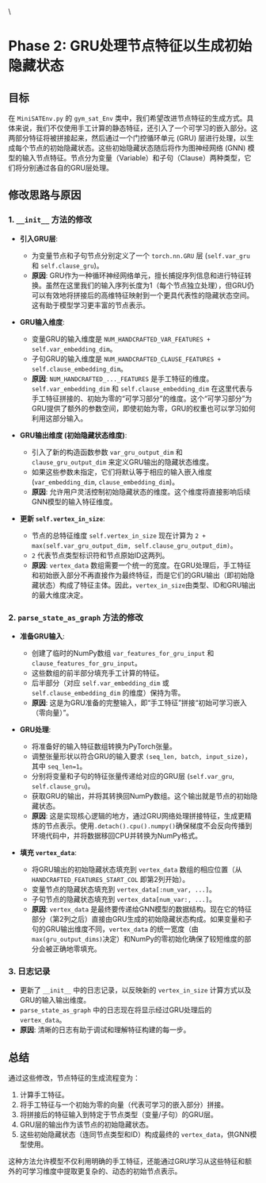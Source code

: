 \
# Phase 2: GRU处理节点特征以生成初始隐藏状态

## 目标

在 `MiniSATEnv.py` 的 `gym_sat_Env` 类中，我们希望改进节点特征的生成方式。具体来说，我们不仅使用手工计算的静态特征，还引入了一个可学习的嵌入部分。这两部分特征将被拼接起来，然后通过一个门控循环单元 (GRU) 层进行处理，以生成每个节点的初始隐藏状态。这些初始隐藏状态随后将作为图神经网络 (GNN) 模型的输入节点特征。节点分为变量（Variable）和子句（Clause）两种类型，它们将分别通过各自的GRU层处理。

## 修改思路与原因

### 1. `__init__` 方法的修改

*   **引入GRU层**:
    *   为变量节点和子句节点分别定义了一个 `torch.nn.GRU` 层 (`self.var_gru` 和 `self.clause_gru`)。
    *   **原因**: GRU作为一种循环神经网络单元，擅长捕捉序列信息和进行特征转换。虽然在这里我们的输入序列长度为1（每个节点独立处理），但GRU仍可以有效地将拼接后的高维特征映射到一个更具代表性的隐藏状态空间。这有助于模型学习更丰富的节点表示。

*   **GRU输入维度**:
    *   变量GRU的输入维度是 `NUM_HANDCRAFTED_VAR_FEATURES + self.var_embedding_dim`。
    *   子句GRU的输入维度是 `NUM_HANDCRAFTED_CLAUSE_FEATURES + self.clause_embedding_dim`。
    *   **原因**: `NUM_HANDCRAFTED_..._FEATURES` 是手工特征的维度。`self.var_embedding_dim` 和 `self.clause_embedding_dim` 在这里代表与手工特征拼接的、初始为零的“可学习部分”的维度。这个“可学习部分”为GRU提供了额外的参数空间，即使初始为零，GRU的权重也可以学习如何利用这部分输入。

*   **GRU输出维度 (初始隐藏状态维度)**:
    *   引入了新的构造函数参数 `var_gru_output_dim` 和 `clause_gru_output_dim` 来定义GRU输出的隐藏状态维度。
    *   如果这些参数未指定，它们将默认等于相应的输入嵌入维度 (`var_embedding_dim`, `clause_embedding_dim`)。
    *   **原因**: 允许用户灵活控制初始隐藏状态的维度。这个维度将直接影响后续GNN模型的输入特征维度。

*   **更新 `self.vertex_in_size`**:
    *   节点的总特征维度 `self.vertex_in_size` 现在计算为 `2 + max(self.var_gru_output_dim, self.clause_gru_output_dim)`。
    *   `2` 代表节点类型标识符和节点原始ID这两列。
    *   **原因**: `vertex_data` 数组需要一个统一的宽度。在GRU处理后，手工特征和初始嵌入部分不再直接作为最终特征，而是它们的GRU输出（即初始隐藏状态）构成了特征主体。因此，`vertex_in_size`由类型、ID和GRU输出的最大维度决定。

### 2. `parse_state_as_graph` 方法的修改

*   **准备GRU输入**:
    *   创建了临时的NumPy数组 `var_features_for_gru_input` 和 `clause_features_for_gru_input`。
    *   这些数组的前半部分填充手工计算的特征。
    *   后半部分（对应 `self.var_embedding_dim` 或 `self.clause_embedding_dim` 的维度）保持为零。
    *   **原因**: 这是为GRU准备的完整输入，即“手工特征”拼接“初始可学习嵌入（零向量）”。

*   **GRU处理**:
    *   将准备好的输入特征数组转换为PyTorch张量。
    *   调整张量形状以符合GRU的输入要求 `(seq_len, batch, input_size)`，其中 `seq_len=1`。
    *   分别将变量和子句的特征张量传递给对应的GRU层 (`self.var_gru`, `self.clause_gru`)。
    *   获取GRU的输出，并将其转换回NumPy数组。这个输出就是节点的初始隐藏状态。
    *   **原因**: 这是实现核心逻辑的地方，通过GRU网络处理拼接特征，生成更精炼的节点表示。使用`.detach().cpu().numpy()`确保梯度不会反向传播到环境代码中，并将数据移回CPU并转换为NumPy格式。

*   **填充 `vertex_data`**:
    *   将GRU输出的初始隐藏状态填充到 `vertex_data` 数组的相应位置（从 `HANDCRAFTED_FEATURES_START_COL` 即第2列开始）。
    *   变量节点的隐藏状态填充到 `vertex_data[:num_var, ...]`。
    *   子句节点的隐藏状态填充到 `vertex_data[num_var:, ...]`。
    *   **原因**: `vertex_data` 是最终要传递给GNN模型的数据结构。现在它的特征部分（第2列之后）直接由GRU生成的初始隐藏状态构成。如果变量和子句的GRU输出维度不同，`vertex_data` 的统一宽度（由`max(gru_output_dims)`决定）和NumPy的零初始化确保了较短维度的部分会被正确地零填充。

### 3. 日志记录

*   更新了 `__init__` 中的日志记录，以反映新的 `vertex_in_size` 计算方式以及GRU的输入输出维度。
*   `parse_state_as_graph` 中的日志现在将显示经过GRU处理后的 `vertex_data`。
*   **原因**: 清晰的日志有助于调试和理解特征构建的每一步。

## 总结

通过这些修改，节点特征的生成流程变为：
1.  计算手工特征。
2.  将手工特征与一个初始为零的向量（代表可学习的嵌入部分）拼接。
3.  将拼接后的特征输入到特定于节点类型（变量/子句）的GRU层。
4.  GRU层的输出作为该节点的初始隐藏状态。
5.  这些初始隐藏状态（连同节点类型和ID）构成最终的 `vertex_data`，供GNN模型使用。

这种方法允许模型不仅利用明确的手工特征，还能通过GRU学习从这些特征和额外的可学习维度中提取更复杂的、动态的初始节点表示。

